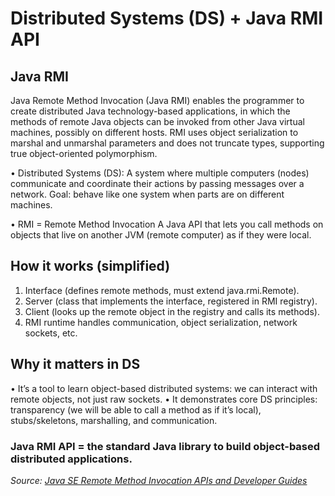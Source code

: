 # Distributed Systems (DS) + Java RMI API

## Java RMI
Java Remote Method Invocation (Java RMI) enables the programmer to create distributed Java technology-based applications, in which the methods of remote Java objects can be invoked from other Java virtual machines, possibly on different hosts. RMI uses object serialization to marshal and unmarshal parameters and does not truncate types, supporting true object-oriented polymorphism.

•	Distributed Systems (DS): 
A system where multiple computers (nodes) communicate and coordinate their actions by passing messages over a network. 
Goal: behave like one system when parts are on different machines.
  
•	RMI = Remote Method Invocation
A Java API that lets you call methods on objects that live on another JVM (remote computer) as if they were local.

## How it works (simplified)
1.	Interface (defines remote methods, must extend java.rmi.Remote).
2.	Server (class that implements the interface, registered in RMI registry).
3.	Client (looks up the remote object in the registry and calls its methods).
4.	RMI runtime handles communication, object serialization, network sockets, etc.

## Why it matters in DS
•	It’s a tool to learn object-based distributed systems: we can interact with remote objects, not just raw sockets.
•	It demonstrates core DS principles: transparency (we will be able to call a method as if it’s local), stubs/skeletons, marshalling, and communication.

### Java RMI API = the standard Java library to build object-based distributed applications.

_Source: [Java SE Remote Method Invocation APIs and Developer Guides](https://docs.oracle.com/javase/8/docs/technotes/guides/rmi/index.html)_

